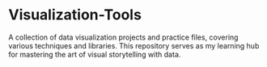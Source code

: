 # Visualization-Tools
A collection of data visualization projects and practice files, covering various techniques and libraries. This repository serves as my learning hub for mastering the art of visual storytelling with data.
